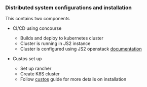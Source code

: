 ### Distributed system configurations and installation

This contains two components

- CI/CD using concourse 
  - Builds and deploy to kubernetes cluster
  - Cluster is running in JS2 instance
  - Cluster is configured using JS2 openstack [documentation](https://docs.jetstream-cloud.org/general/k8scluster/)

- Custos set up
  - Set up rancher
  - Create K8S cluster
  - Follow [custos](custos) guide for more details on installation

